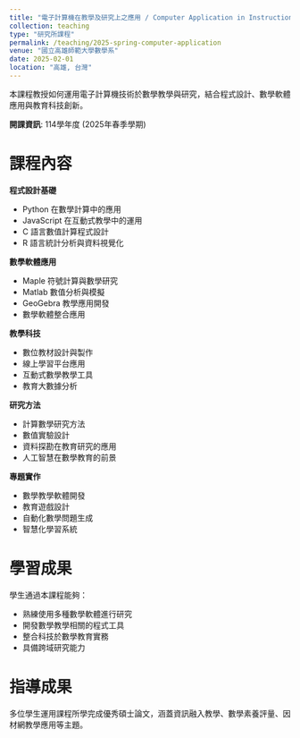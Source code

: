 ```yaml
---
title: "電子計算機在教學及研究上之應用 / Computer Application in Instruction Research"
collection: teaching
type: "研究所課程"
permalink: /teaching/2025-spring-computer-application
venue: "國立高雄師範大學數學系"
date: 2025-02-01
location: "高雄, 台灣"
---
```


本課程教授如何運用電子計算機技術於數學教學與研究，結合程式設計、數學軟體應用與教育科技創新。

**開課資訊**: 114學年度 (2025年春季學期)

課程內容
======

**程式設計基礎**
- Python 在數學計算中的應用
- JavaScript 在互動式教學中的運用
- C 語言數值計算程式設計
- R 語言統計分析與資料視覺化

**數學軟體應用**
- Maple 符號計算與數學研究
- Matlab 數值分析與模擬
- GeoGebra 教學應用開發
- 數學軟體整合應用

**教學科技**
- 數位教材設計與製作
- 線上學習平台應用
- 互動式數學教學工具
- 教育大數據分析

**研究方法**
- 計算數學研究方法
- 數值實驗設計
- 資料探勘在教育研究的應用
- 人工智慧在數學教育的前景

**專題實作**
- 數學教學軟體開發
- 教育遊戲設計
- 自動化數學問題生成
- 智慧化學習系統

學習成果
======

學生通過本課程能夠：
- 熟練使用多種數學軟體進行研究
- 開發數學教學相關的程式工具
- 整合科技於數學教育實務
- 具備跨域研究能力

指導成果
======
多位學生運用課程所學完成優秀碩士論文，涵蓋資訊融入教學、數學素養評量、因材網教學應用等主題。
